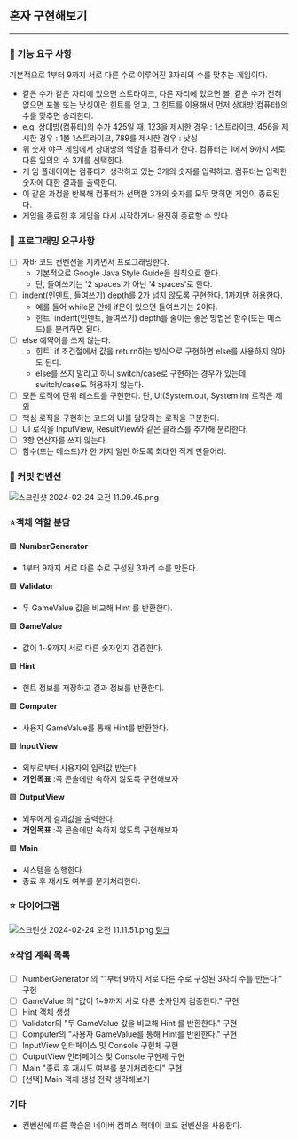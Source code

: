 ## 혼자 구현해보기

---
### 📌 기능 요구 사항
기본적으로 1부터 9까지 서로 다른 수로 이루어진 3자리의 수를 맞추는 게임이다.

- 같은 수가 같은 자리에 있으면 스트라이크, 다른 자리에 있으면 볼, 같은 수가 전혀 없으면 포볼 또는 낫싱이란 힌트를 얻고, 그 힌트를 이용해서 먼저 상대방(컴퓨터)의 수를 맞추면 승리한다.
- e.g. 상대방(컴퓨터)의 수가 425일 때, 123을 제시한 경우 : 1스트라이크, 456을 제시한 경우 : 1볼 1스트라이크, 789를 제시한 경우 : 낫싱
- 위 숫자 야구 게임에서 상대방의 역할을 컴퓨터가 한다. 컴퓨터는 1에서 9까지 서로 다른 임의의 수 3개를 선택한다. 
- 게 임 플레이어는 컴퓨터가 생각하고 있는 3개의 숫자를 입력하고, 컴퓨터는 입력한 숫자에 대한 결과를 출력한다.
- 이 같은 과정을 반복해 컴퓨터가 선택한 3개의 숫자를 모두 맞히면 게임이 종료된다.
- 게임을 종료한 후 게임을 다시 시작하거나 완전히 종료할 수 있다

### 📌 프로그래밍 요구사항
- [ ]  자바 코드 컨벤션을 지키면서 프로그래밍한다. 
   - 기본적으로 Google Java Style Guide을 원칙으로 한다.
   - 단, 들여쓰기는 '2 spaces'가 아닌 '4 spaces'로 한다.
- [ ] indent(인덴트, 들여쓰기) depth를 2가 넘지 않도록 구현한다. 1까지만 허용한다.
  - 예를 들어 while문 안에 if문이 있으면 들여쓰기는 2이다.
  - 힌트: indent(인덴트, 들여쓰기) depth를 줄이는 좋은 방법은 함수(또는 메소드)를 분리하면 된다.
- [ ] else 예약어를 쓰지 않는다.
  - 힌트: if 조건절에서 값을 return하는 방식으로 구현하면 else를 사용하지 않아도 된다.
  - else를 쓰지 말라고 하니 switch/case로 구현하는 경우가 있는데 switch/case도 허용하지 않는다.
- [ ] 모든 로직에 단위 테스트를 구현한다. 단, UI(System.out, System.in) 로직은 제외
- [ ] 핵심 로직을 구현하는 코드와 UI를 담당하는 로직을 구분한다.
- [ ] UI 로직을 InputView, ResultView와 같은 클래스를 추가해 분리한다.
- [ ] 3항 연산자를 쓰지 않는다.
- [ ] 함수(또는 메소드)가 한 가지 일만 하도록 최대한 작게 만들어라.

### 📌 커밋 컨벤션
![스크린샷 2024-02-24 오전 11.09.45.png](..%2F..%2F..%2F..%2F..%2Fvar%2Ffolders%2Fj2%2Flq2fjw4n0rlby3mg4xddx_mh0000gn%2FT%2FTemporaryItems%2FNSIRD_screencaptureui_PYEOfz%2F%EC%8A%A4%ED%81%AC%EB%A6%B0%EC%83%B7%202024-02-24%20%EC%98%A4%EC%A0%84%2011.09.45.png)

### ⭐객체 역할 분담 
🟩 **NumberGenerator**
- 1부터 9까지 서로 다른 수로 구성된 3자리 수를 만든다.

🟩 **Validator**
- 두 GameValue 값을 비교해 Hint 를 반환한다.  

🟩 **GameValue**
- 값이 1~9까지 서로 다른 숫자인지 검증한다.

🟩 **Hint**
- 힌트 정보를 저장하고 결과 정보를 반환한다.

🟩 **Computer**
- 사용자 GameValue를 통해 Hint를 반환한다.

🟩 **InputView**
- 외부로부터 사용자의 입력값 받는다.  
- **개인목표** :꼭 콘솔에만 속하지 않도록 구현해보자

🟩 **OutputView**
- 외부에게 결과값을 출력한다.
- **개인목표** :꼭 콘솔에만 속하지 않도록 구현해보자

🟩 **Main**
- 시스템을 실행한다.
- 종료 후 재시도 여부를 분기처리한다.


### ⭐ 다이어그램
![스크린샷 2024-02-24 오전 11.11.51.png](..%2F..%2F..%2F..%2F..%2Fvar%2Ffolders%2Fj2%2Flq2fjw4n0rlby3mg4xddx_mh0000gn%2FT%2FTemporaryItems%2FNSIRD_screencaptureui_km2Lg7%2F%EC%8A%A4%ED%81%AC%EB%A6%B0%EC%83%B7%202024-02-24%20%EC%98%A4%EC%A0%84%2011.11.51.png)
[링크](%3CmxGraphModel%3E%3Croot%3E%3CmxCell%20id%3D%220%22%2F%3E%3CmxCell%20id%3D%221%22%20parent%3D%220%22%2F%3E%3CmxCell%20id%3D%222%22%20value%3D%22%C2%ABvalue%C2%BB%26lt%3Bbr%26gt%3B%26lt%3Bb%26gt%3BName%26lt%3B%2Fb%26gt%3B%22%20style%3D%22html%3D1%3BwhiteSpace%3Dwrap%3B%22%20vertex%3D%221%22%20parent%3D%221%22%3E%3CmxGeometry%20x%3D%22330%22%20y%3D%22200%22%20width%3D%22110%22%20height%3D%2250%22%20as%3D%22geometry%22%2F%3E%3C%2FmxCell%3E%3C%2Froot%3E%3C%2FmxGraphModel%3E)

### ⭐작업 계획 목록
- [ ] NumberGenerator 의 "1부터 9까지 서로 다른 수로 구성된 3자리 수를 만든다." 구현
- [ ] GameValue 의 "값이 1~9까지 서로 다른 숫자인지 검증한다." 구현
- [ ] Hint 객체 생성
- [ ] Validator의 "두 GameValue 값을 비교해 Hint 를 반환한다." 구현
- [ ] Computer의 "사용자 GameValue를 통해 Hint를 반환한다." 구현
- [ ] InputView 인터페이스 및 Console 구현체 구현
- [ ] OutputView 인터페이스 및 Console 구현체 구현
- [ ] Main "종료 후 재시도 여부를 분기처리한다" 구현
- [ ] [선택] Main 객체 생성 전략 생각해보기

### 기타 
- 컨벤션에 따른 학습은 네이버 켐퍼스 핵데이 코드 컨벤션을 사용한다.
